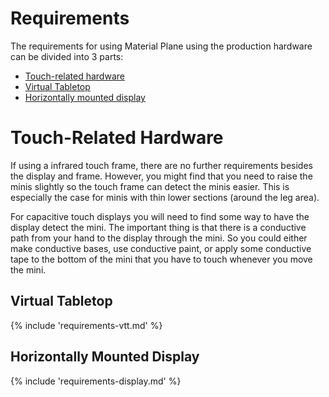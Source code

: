 # Requirements
The requirements for using Material Plane using the production hardware can be divided into 3 parts:

* [Touch-related hardware](#touch-related-hardware)
* [Virtual Tabletop](#virtual-tabletop)
* [Horizontally mounted display](#horizontally-mounted-display)

# Touch-Related Hardware
If using a infrared touch frame, there are no further requirements besides the display and frame. However, you might find that you need to raise the minis slightly so the touch frame can detect the minis easier. This is especially the case for minis with thin lower sections (around the leg area).

For capacitive touch displays you will need to find some way to have the display detect the mini. The important thing is that there is a conductive path from your hand to the display through the mini. So you could either make conductive bases, use conductive paint, or apply some conductive tape to the bottom of the mini that you have to touch whenever you move the mini.

## Virtual Tabletop
{% include 'requirements-vtt.md' %}

## Horizontally Mounted Display
{% include 'requirements-display.md' %}